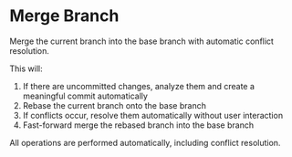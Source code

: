 # Merge Branch

Merge the current branch into the base branch with automatic conflict resolution.

This will:
1. If there are uncommitted changes, analyze them and create a meaningful commit automatically
2. Rebase the current branch onto the base branch
3. If conflicts occur, resolve them automatically without user interaction
4. Fast-forward merge the rebased branch into the base branch

All operations are performed automatically, including conflict resolution.
